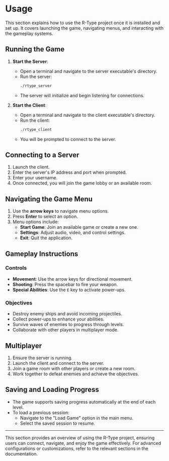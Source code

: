 # Usage

This section explains how to use the R-Type project once it is installed and set up. It covers launching the game, navigating menus, and interacting with the gameplay systems.

## Running the Game

1. **Start the Server**:
   - Open a terminal and navigate to the server executable's directory.
   - Run the server:
     ```bash
     ./rtype_server
     ```
   - The server will initialize and begin listening for connections.

2. **Start the Client**:
   - Open a terminal and navigate to the client executable's directory.
   - Run the client:
     ```bash
     ./rtype_client
     ```
   - You will be prompted to connect to the server.

## Connecting to a Server

1. Launch the client.
2. Enter the server's IP address and port when prompted.
3. Enter your username.
4. Once connected, you will join the game lobby or an available room.

## Navigating the Game Menu

1. Use the **arrow keys** to navigate menu options.
2. Press **Enter** to select an option.
3. Menu options include:
   - **Start Game**: Join an available game or create a new one.
   - **Settings**: Adjust audio, video, and control settings.
   - **Exit**: Quit the application.

## Gameplay Instructions

### Controls
- **Movement**: Use the arrow keys for directional movement.
- **Shooting**: Press the spacebar to fire your weapon.
- **Special Abilities**: Use the `E` key to activate power-ups.

### Objectives
- Destroy enemy ships and avoid incoming projectiles.
- Collect power-ups to enhance your abilities.
- Survive waves of enemies to progress through levels.
- Collaborate with other players in multiplayer mode.

## Multiplayer

1. Ensure the server is running.
2. Launch the client and connect to the server.
3. Join a game room with other players or create a new room.
4. Work together to defeat enemies and achieve the objectives.

## Saving and Loading Progress

- The game supports saving progress automatically at the end of each level.
- To load a previous session:
  - Navigate to the "Load Game" option in the main menu.
  - Select the saved session to resume.

---

This section provides an overview of using the R-Type project, ensuring users can connect, navigate, and enjoy the game effectively. For advanced configurations or customizations, refer to the relevant sections in the documentation.

